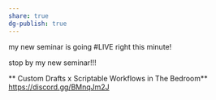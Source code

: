 ```yaml
---
share: true
dg-publish: true
---
```

my new seminar is going #LIVE right this minute!

stop by my new seminar!!!

** Custom Drafts x Scriptable Workflows in The Bedroom** https://discord.gg/BMnqJm2J